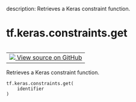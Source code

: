 description: Retrieves a Keras constraint function.

<div itemscope itemtype="http://developers.google.com/ReferenceObject">
<meta itemprop="name" content="tf.keras.constraints.get" />
<meta itemprop="path" content="Stable" />
</div>

# tf.keras.constraints.get

<!-- Insert buttons and diff -->

<table class="tfo-notebook-buttons tfo-api nocontent" align="left">
<td>
  <a target="_blank" href="https://github.com/keras-team/keras/tree/v2.15.0/keras/constraints.py#L393-L409">
    <img src="https://www.tensorflow.org/images/GitHub-Mark-32px.png" />
    View source on GitHub
  </a>
</td>
</table>



Retrieves a Keras constraint function.


<pre class="devsite-click-to-copy prettyprint lang-py tfo-signature-link">
<code>tf.keras.constraints.get(
    identifier
)
</code></pre>



<!-- Placeholder for "Used in" -->

